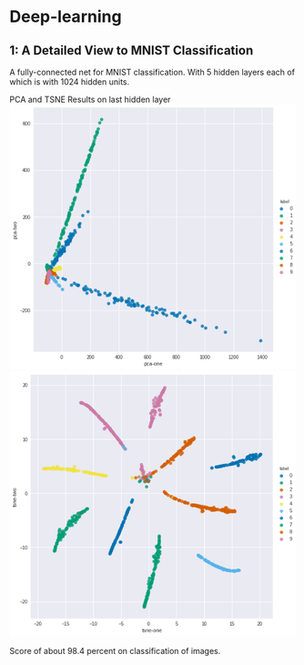 # Deep-learning
 ## 1: A Detailed View to MNIST Classification 
A fully-connected net for MNIST classification. 
With 5 hidden layers each of which is with 1024 hidden units. 

PCA and TSNE Results on last hidden layer
![PCA LAST LAYER]( https://github.com/Dhr11/Deep-learning/blob/master/mnist_pca_lastlayer.png)
![TSNE LAST LAYER]( https://github.com/Dhr11/Deep-learning/blob/master/mnist_tsne_lastlayer.png)

Score of about 98.4 percent on classification of images.
